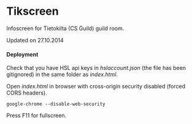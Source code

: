 Tikscreen
=========

Infoscreen for Tietokilta (CS Guild) guild room.

Updated on 27.10.2014

#### Deployment

Check that you have HSL api keys in _hslaccount.json_ (the file has been gitignored) in the same folder as _index.html_.

Open _index.html_ in browser with cross-origin security disabled (forced CORS headers).

```
google-chrome --disable-web-security
```

Press F11 for fullscreen.